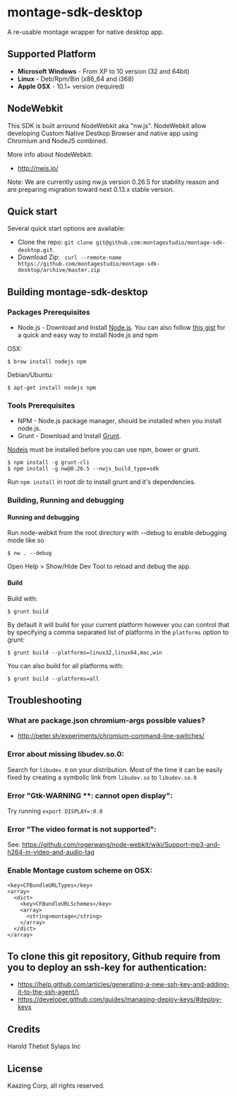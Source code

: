 # montage-sdk-desktop

A re-usable montage wrapper for native desktop app.

## Supported Platform
* **Microsoft Windows** - From XP to 10 version (32 and 64bit)
* **Linux** - Deb/Rpm/Bin (x86_64 and i368)
* **Apple OSX** - 10.1+ version (required)

## NodeWebkit

This SDK is built arround NodeWebkit aka "nw.js". NodeWebkit allow developing Custom Native Destkop Browser and native app using Chromium and NodeJS combined.

More info about NodeWebkit:
- http://nwjs.io/

Note: We are currently using nw.js version 0.26.5 for stability reason and are preparing migration toward next 0.13.x stable version.  

## Quick start

Several quick start options are available:

- Clone the repo: `git clone git@github.com:montagestudio/montage-sdk-desktop.git`.
- Download Zip: ` curl --remote-name https://github.com/montagestudio/montage-sdk-desktop/archive/master.zip`

## Building montage-sdk-desktop

### Packages Prerequisites
* Node.js - Download and Install [Node.js](http://www.nodejs.org/download/). You can also follow [this gist](https://gist.github.com/isaacs/579814) for a quick and easy way to install Node.js and npm

OSX:

```
$ brew install nodejs npm
```

Debian/Ubuntu:

```
$ apt-get install nodejs npm
```

### Tools Prerequisites
* NPM - Node.js package manager, should be installed when you install node.js.
* Grunt - Download and Install [Grunt](http://gruntjs.com).

[Nodejs](http://nodejs.org/) must be installed before you can use npm, bower or grunt.

```
$ npm install -g grunt-cli 
$ npm install -g nw@0.26.5 --nwjs_build_type=sdk
```

Run `npm install` in root dir to install grunt and it's dependencies.

### Building, Running and debugging

#### Running and debugging 

Run node-webkit from the root directory with --debug to enable debugging mode like so

    $ nw . --debug

Open Help > Show/Hide Dev Tool to reload and debug the app.

#### Build

Build with:

    $ grunt build

By default it will build for your current platform however you can control that
by specifying a comma separated list of platforms in the `platforms` option to
grunt:

    $ grunt build --platforms=linux32,linux64,mac,win

You can also build for all platforms with:

    $ grunt build --platforms=all

## Troubleshooting

### What are package.json chromium-args possible values?
- http://peter.sh/experiments/chromium-command-line-switches/

### Error about missing libudev.so.0:
Search for `libudev.0` on your distribution. Most of the time it can be easily fixed by creating a symbolic link from `libudev.so` to `libudev.so.0`

### Error "Gtk-WARNING **: cannot open display":
Try running `export DISPLAY=:0.0`

### Error "The video format is not supported":
See: https://github.com/rogerwang/node-webkit/wiki/Support-mp3-and-h264-in-video-and-audio-tag

### Enable Montage custom scheme on OSX:
```
<key>CFBundleURLTypes</key>
<array>
  <dict>
    <key>CFBundleURLSchemes</key>
    <array>
      <string>montage</string>
    </array>
  </dict>
</array>
```

## To clone this git repository, Github require from you to deploy an ssh-key for authentication:
- https://help.github.com/articles/generating-a-new-ssh-key-and-adding-it-to-the-ssh-agent/\
- https://developer.github.com/guides/managing-deploy-keys/#deploy-keys

## Credits

Harold Thetiot
Sylaps Inc

## License

Kaazing Corp, all rights reserved.

